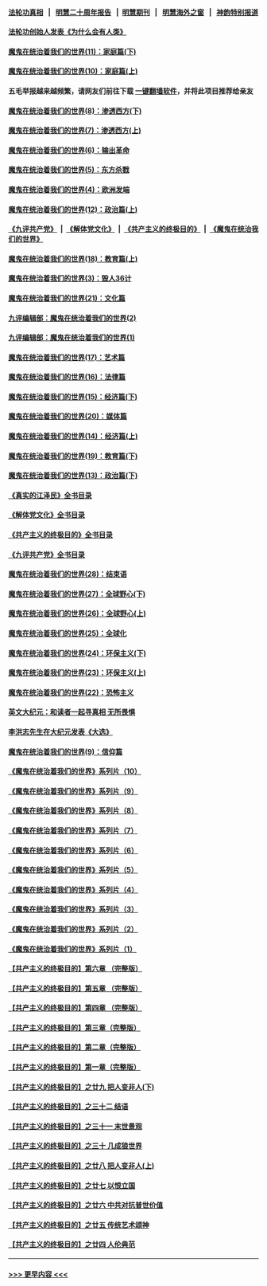 #### [法轮功真相](https://github.com/gfw-breaker/truth/blob/master/README.md?t=0) &nbsp;&nbsp;|&nbsp;&nbsp; [明慧二十周年报告](https://github.com/gfw-breaker/mh-reports/blob/master/README.md?t=0) &nbsp;&nbsp;|&nbsp;&nbsp;[明慧期刊](https://github.com/gfw-breaker/mh-qikan) &nbsp;&nbsp;|&nbsp;&nbsp; [明慧海外之窗](https://github.com/gfw-breaker/mh-news/blob/master/README.md?t=0) &nbsp;&nbsp;|&nbsp;&nbsp; [神韵特别报道](https://github.com/gfw-breaker/mh-news/blob/master/shenyun.md?t=0)
#### [法轮功创始人发表《为什么会有人类》](../pages/nsc422/n13912117.md?t=03140343) 
#### [魔鬼在统治着我们的世界(11)：家庭篇(下)](../pages/nsc422/n10440961.md?t=03140343) 
#### [魔鬼在统治着我们的世界(10)：家庭篇(上)](../pages/nsc422/n10435448.md?t=03140343) 
#### 五毛举报越来越频繁，请网友们前往下载 [一键翻墙软件](https://github.com/gfw-breaker/ssr-accounts)，并将此项目推荐给亲友
#### [魔鬼在统治着我们的世界(8)：渗透西方(下)](../pages/nsc422/n10429603.md?t=03140343) 
#### [魔鬼在统治着我们的世界(7)：渗透西方(上)](../pages/nsc422/n10426013.md?t=03140343) 
#### [魔鬼在统治着我们的世界(6)：输出革命](../pages/nsc422/n10421536.md?t=03140343) 
#### [魔鬼在统治着我们的世界(5)：东方杀戮](../pages/nsc422/n10417707.md?t=03140343) 
#### [魔鬼在统治着我们的世界(4)：欧洲发端](../pages/nsc422/n10414890.md?t=03140343) 
#### [魔鬼在统治着我们的世界(12)：政治篇(上)](../pages/nsc422/n10444576.md?t=03140343) 
#### [《九评共产党》](https://github.com/begood0513/9ping.md/blob/master/README.md) &nbsp;|&nbsp; [《解体党文化》](../../../../jtdwh.md/blob/master/README.md)  &nbsp;|&nbsp; [《共产主义的终极目的》](../../../../gczydzjmd.md/blob/master/README.md) &nbsp;|&nbsp; [《魔鬼在统治我们的世界》](../../../../mgztzwmdsj.md/blob/master/README.md) 
#### [魔鬼在统治着我们的世界(18)：教育篇(上)](../pages/nsc422/n10526970.md?t=03140343) 
#### [魔鬼在统治着我们的世界(3)：毁人36计](../pages/nsc422/n10411583.md?t=03140343) 
#### [魔鬼在统治着我们的世界(21)：文化篇](../pages/nsc422/n10597706.md?t=03140343) 
#### [九评编辑部：魔鬼在统治着我们的世界(2)](../pages/nsc422/n10410036.md?t=03140343) 
#### [九评编辑部：魔鬼在统治着我们的世界(1)](../pages/nsc422/n10406825.md?t=03140343) 
#### [魔鬼在统治着我们的世界(17)：艺术篇](../pages/nsc422/n10499093.md?t=03140343) 
#### [魔鬼在统治着我们的世界(16)：法律篇](../pages/nsc422/n10485969.md?t=03140343) 
#### [魔鬼在统治着我们的世界(15)：经济篇(下)](../pages/nsc422/n10469975.md?t=03140343) 
#### [魔鬼在统治着我们的世界(20)：媒体篇](../pages/nsc422/n10586579.md?t=03140343) 
#### [魔鬼在统治着我们的世界(14)：经济篇(上)](../pages/nsc422/n10457370.md?t=03140343) 
#### [魔鬼在统治着我们的世界(19)：教育篇(下)](../pages/nsc422/n10564808.md?t=03140343) 
#### [魔鬼在统治着我们的世界(13)：政治篇(下)](../pages/nsc422/n10448270.md?t=03140343) 
#### [《真实的江泽民》全书目录](../pages/nsc422/n13721399.md?t=03140343) 
#### [《解体党文化》全书目录](../pages/nsc422/n13721157.md?t=03140343) 
#### [《共产主义的终极目的》全书目录](../pages/nsc422/n13721048.md?t=03140343) 
#### [《九评共产党》全书目录](../pages/nsc422/n13708085.md?t=03140343) 
#### [魔鬼在统治着我们的世界(28)：结束语](../pages/nsc422/n10936246.md?t=03140343) 
#### [魔鬼在统治着我们的世界(27)：全球野心(下)](../pages/nsc422/n10928319.md?t=03140343) 
#### [魔鬼在统治着我们的世界(26)：全球野心(上)](../pages/nsc422/n10900318.md?t=03140343) 
#### [魔鬼在统治着我们的世界(25)：全球化](../pages/nsc422/n10788205.md?t=03140343) 
#### [魔鬼在统治着我们的世界(24)：环保主义(下)](../pages/nsc422/n10695307.md?t=03140343) 
#### [魔鬼在统治着我们的世界(23)：环保主义(上)](../pages/nsc422/n10688613.md?t=03140343) 
#### [魔鬼在统治着我们的世界(22)：恐怖主义](../pages/nsc422/n10614727.md?t=03140343) 
#### [英文大纪元：和读者一起寻真相 无所畏惧](../pages/nsc422/n12542027.md?t=03140343) 
#### [李洪志先生在大纪元发表《大选》](../pages/nsc422/n12534746.md?t=03140343) 
#### [魔鬼在统治着我们的世界(9)：信仰篇](../pages/nsc422/n10432159.md?t=03140343) 
#### [《魔鬼在统治着我们的世界》系列片（10）](../pages/nsc422/n12292670.md?t=03140343) 
#### [《魔鬼在统治着我们的世界》系列片（9）](../pages/nsc422/n12290859.md?t=03140343) 
#### [《魔鬼在统治着我们的世界》系列片（8）](../pages/nsc422/n12287445.md?t=03140343) 
#### [《魔鬼在统治着我们的世界》系列片（7）](../pages/nsc422/n12283425.md?t=03140343) 
#### [《魔鬼在统治着我们的世界》系列片（6）](../pages/nsc422/n12282314.md?t=03140343) 
#### [《魔鬼在统治着我们的世界》系列片（5）](../pages/nsc422/n12281419.md?t=03140343) 
#### [《魔鬼在统治着我们的世界》系列片（4）](../pages/nsc422/n12274024.md?t=03140343) 
#### [《魔鬼在统治着我们的世界》系列片（3）](../pages/nsc422/n12271322.md?t=03140343) 
#### [《魔鬼在统治着我们的世界》系列片（2）](../pages/nsc422/n12269049.md?t=03140343) 
#### [《魔鬼在统治着我们的世界》系列片（1）](../pages/nsc422/n12267575.md?t=03140343) 
#### [【共产主义的终极目的】第六章 （完整版）](../pages/nsc422/n11428913.md?t=03140343) 
#### [【共产主义的终极目的】第五章 （完整版）](../pages/nsc422/n11428912.md?t=03140343) 
#### [【共产主义的终极目的】第四章 （完整版）](../pages/nsc422/n11428907.md?t=03140343) 
#### [【共产主义的终极目的】第三章（完整版）](../pages/nsc422/n11428848.md?t=03140343) 
#### [【共产主义的终极目的】第二章（完整版）](../pages/nsc422/n11428831.md?t=03140343) 
#### [【共产主义的终极目的】第一章（完整版）](../pages/nsc422/n11417651.md?t=03140343) 
#### [【共产主义的终极目的】之廿九 把人变非人(下)](../pages/nsc422/n11344140.md?t=03140343) 
#### [【共产主义的终极目的】之三十二 结语](../pages/nsc422/n11360535.md?t=03140343) 
#### [【共产主义的终极目的】之三十一 末世景观](../pages/nsc422/n11351129.md?t=03140343) 
#### [【共产主义的终极目的】之三十 几成狼世界](../pages/nsc422/n11348280.md?t=03140343) 
#### [【共产主义的终极目的】之廿八 把人变非人(上)](../pages/nsc422/n11340492.md?t=03140343) 
#### [【共产主义的终极目的】之廿七 以恨立国](../pages/nsc422/n11336944.md?t=03140343) 
#### [【共产主义的终极目的】之廿六 中共对抗普世价值](../pages/nsc422/n11324785.md?t=03140343) 
#### [【共产主义的终极目的】之廿五 传统艺术颂神](../pages/nsc422/n11296396.md?t=03140343) 
#### [【共产主义的终极目的】之廿四 人伦典范](../pages/nsc422/n11296397.md?t=03140343) 

----
#### [ >>> 更早内容 <<< ](../indexes/nsc422-earlier.md)
